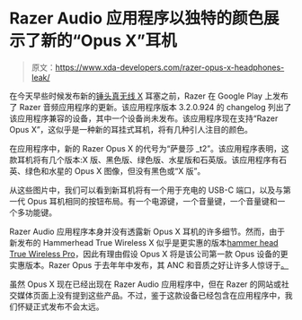 # Razer Audio 应用程序以独特的颜色展示了新的“Opus X”耳机

> 原文：<https://www.xda-developers.com/razer-opus-x-headphones-leak/>

在今天早些时候发布新的[锤头真无线 X](https://razer.a9yw.net/c/2233363/642901/10229?subId1=UUxdaUeUpU2894&subId2=exda&u=https%3A%2F%2Fwww.razer.com%2Fgb-en%2Fmobile-earphones%2Frazer-hammerhead-true-wireless-earbuds&ourl=https%3A%2F%2Fwww.razer.com%2Fgb-en%2Fmobile%2Fearphones%2Frazer-hammerhead-true-wireless-x) 耳塞之前，Razer 在 Google Play 上发布了 Razer 音频应用程序的更新。该应用程序版本 3.2.0.924 的 changelog 列出了该应用程序兼容的设备，其中一个设备尚未发布。该应用程序现在支持“Razer Opus X”，这似乎是一种新的耳挂式耳机，将有几种引人注目的颜色。

在应用程序中，新的 Razer Opus X 的代号为“萨曼莎 _t2”。该应用程序表明，这款耳机将有几个版本:X 版、黑色版、绿色版、水星版和石英版。该应用程序有石英、绿色和水星的 Opus X 图像，但没有黑色或“X 版”。

从这些图片中，我们可以看到新耳机将有一个用于充电的 USB-C 端口，以及与第一代 Opus 耳机相同的按钮布局。有一个电源键，一个音量键，一个音量键和一个多功能键。

Razer Audio 应用程序本身并没有透露新 Opus X 耳机的许多细节。然而，由于新发布的 Hammerhead True Wireless X 似乎是更实惠的版本[hammer head True Wireless Pro](https://www.xda-developers.com/razer-hammerhead-true-wireless-pro-review/)，因此有理由假设 Opus X 将是该公司第一款 Opus 设备的更实惠版本。Razer Opus 于去年年中发布，其 ANC 和音质之好让许多人惊讶于[。](https://www.xda-developers.com/razer-opus-wireless-anc-headphones-review/)

虽然 Opus X 现在已经出现在 Razer Audio 应用程序中，但在 Razer 的网站或社交媒体页面上没有提到这些产品。不过，鉴于这款设备已经包含在应用程序中，我们怀疑正式发布不会太远。